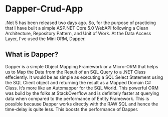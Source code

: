 # Dapper-Crud-App

.Net 5 has been released two days ago. So, for the purpose of practicing that I have built a simple ASP.NET Core 5.0 WebAPI following a Clean Architecture, Repository Pattern, and Unit of Work. At the Data Access Layer, I've used the Mini ORM, Dapper.

## What is Dapper?
Dapper is a simple Object Mapping Framework or a Micro-ORM that helps us to Map the Data from the Result of an SQL Query to a .NET Class effeciently. It would be as simple as executing a SQL Select Statement using the SQL Client object and returning the result as a Mapped Domain C# Class. It’s more like an Automapper for the SQL World. This powerful ORM was build by the folks at StackOverflow and is definitely faster at querying data when compared to the performance of Entity Framework. This is possible because Dapper works directly with the RAW SQL and hence the time-delay is quite less. This boosts the performance of Dapper.
